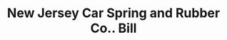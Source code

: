---
doi: 10.7916/D81Z5GFH
date_other: '1901'
date_other_textual: '1901'
form: printed ephemera
genre:
- Invoices
name:
- New Jersey Car Spring and Rubber Co.
object_in_context_url: https://biggert.cul.columbia.edu/items/view/ave_biggert_00804
subject_hierarchical_geographic:
- Jersey City, New Jersey, United States
subject_name:
- New Jersey Car Spring and Rubber Co.
title: New Jersey Car Spring and Rubber Co.. Bill
sort_title: New Jersey Car Spring and Rubber Co.. Bill
call_number: ave_biggert_00804
coordinates:
- 40.714,-74.071
pid: ave_biggert_00804
identifiers: ave_biggert_00804
thumbnail: https://derivativo-2.library.columbia.edu/iiif/2/ldpd:345334/full/!256,256/0/native.jpg
permalink: "/items/ave_biggert_00804/"
layout: iiif-image-page
---